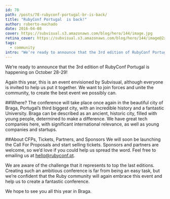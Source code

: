 ```yaml
---
id: 78
path: /posts/78-rubyconf-portugal-br-is-back/
title: "RubyConf Portugal  is back!"
author: roberto-machado
date: 2016-04-08
cover: https://subvisual.s3.amazonaws.com/blog/hero/144/image.jpg
retina_cover: https://subvisual.s3.amazonaws.com/blog/hero/144/image@2x.jpg
tags:
  - community
intro: "We’re ready to announce that the 3rd edition of RubyConf Portugal is happening on October 28-29!"
---
```


We’re ready to announce that the 3rd edition of RubyConf Portugal is happening on October 28-29!

Again this year, this is an event envisioned by Subvisual, although everyone is invited to help us put it together. We want to join forces and unite the community, to create the best event we possibly can.

##Where?
The conference will take place once again in the beautiful city of Braga, Portugal’s third biggest city, with an incredible history and a fantastic University. 
Braga can be described as an ancient, historic city, filled with young people, determined to make a difference. We have great tech companies here, with significant international relevance, as well as young companies and startups.

##About CFPs, Tickets, Partners, and Sponsors
We will soon be launching the Call For Proposals and start selling tickets. 
Sponsors and partners are welcome, so we’d love if you could help us spread the word. Feel free to emailing us at hello@rubyconf.pt.

We are aware of the challenge that it represents to top the last editions. Creating such an ambitious conference is far from being an easy task, but we’re confident that the Ruby community will again embrace this event and help us to create a fantastic conference.

We hope to see you all this year in Braga.

